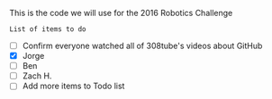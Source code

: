 This is the code we will use for the 2016 Robotics Challenge


~~~~~~~~~~~~~~~~~~~
List of items to do
~~~~~~~~~~~~~~~~~~~

- [ ] Confirm everyone watched all of 308tube's videos about GitHub
 - [X] Jorge
 - [ ] Ben
 - [ ] Zach H.
- [ ] Add more items to Todo list
